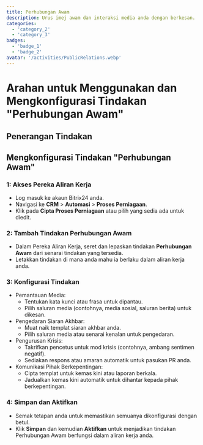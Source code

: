 ```yaml
---
title: Perhubungan Awam
description: Urus imej awam dan interaksi media anda dengan berkesan.
categories: 
  - 'category_2'
  - 'category_3'
badges: 
  - 'badge_1'
  - 'badge_2'
avatar: '/activities/PublicRelations.webp'
---
```

# Arahan untuk Menggunakan dan Mengkonfigurasi Tindakan "Perhubungan Awam"

## Penerangan Tindakan

## **Mengkonfigurasi Tindakan "Perhubungan Awam"**

### 1: Akses Pereka Aliran Kerja
- Log masuk ke akaun Bitrix24 anda.
- Navigasi ke **CRM** > **Automasi** > **Proses Perniagaan**.
- Klik pada **Cipta Proses Perniagaan** atau pilih yang sedia ada untuk diedit.

### 2: Tambah Tindakan Perhubungan Awam
- Dalam Pereka Aliran Kerja, seret dan lepaskan tindakan **Perhubungan Awam** dari senarai tindakan yang tersedia.
- Letakkan tindakan di mana anda mahu ia berlaku dalam aliran kerja anda.

### 3: Konfigurasi Tindakan
- Pemantauan Media:
  - Tentukan kata kunci atau frasa untuk dipantau.
  - Pilih saluran media (contohnya, media sosial, saluran berita) untuk dikesan.
- Pengedaran Siaran Akhbar:
  - Muat naik templat siaran akhbar anda.
  - Pilih saluran media atau senarai kenalan untuk pengedaran.
- Pengurusan Krisis:
  - Takrifkan pencetus untuk mod krisis (contohnya, ambang sentimen negatif).
  - Sediakan respons atau amaran automatik untuk pasukan PR anda.
- Komunikasi Pihak Berkepentingan:
  - Cipta templat untuk kemas kini atau laporan berkala.
  - Jadualkan kemas kini automatik untuk dihantar kepada pihak berkepentingan.

### 4: Simpan dan Aktifkan
- Semak tetapan anda untuk memastikan semuanya dikonfigurasi dengan betul.
- Klik **Simpan** dan kemudian **Aktifkan** untuk menjadikan tindakan Perhubungan Awam berfungsi dalam aliran kerja anda.